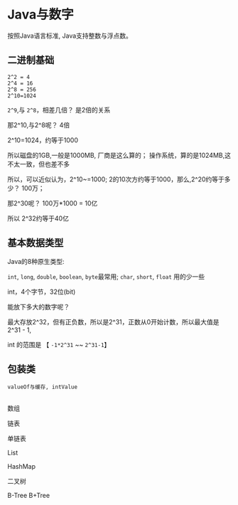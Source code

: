 # Java与数字

按照Java语言标准, Java支持整数与浮点数。


## 二进制基础

```
2^2 = 4
2^4 = 16
2^8 = 256
2^10=1024
```

`2^9`,与 `2^8`，相差几倍？ 是2倍的关系

那2^10,与2^8呢？ 4倍

2^10=1024，约等于1000

所以磁盘的1GB,一般是1000MB, 厂商是这么算的； 操作系统，算的是1024MB,这不太一致，但也差不多

所以，可以近似认为，2^10~=1000; 2的10次方约等于1000，那么,2^20约等于多少？ 100万；

那2^30呢？ 100万*1000 = 10亿

所以 2^32约等于40亿


## 基本数据类型

Java的8种原生类型:

`int`, `long`, `double`, `boolean`, `byte`最常用;  `char`, `short`, `float` 用的少一些

int，4个字节，32位(bit)

能放下多大的数字呢？

最大存放2^32，但有正负数，所以是2^31，正数从0开始计数，所以最大值是2^31 - 1,

int 的范围是 【 `-1*2^31` ~~ `2^31-1`】


## 包装类

```
valueOf与缓存, intValue
```

##

数组

链表

单链表

List

HashMap


二叉树

B-Tree
B+Tree
